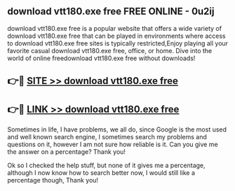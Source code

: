 ## download vtt180.exe free FREE ONLINE - 0u2ij

download vtt180.exe free is a popular website that offers a wide variety of download vtt180.exe free that can be played in environments where access to download vtt180.exe free sites is typically restricted,Enjoy playing all your favorite casual download vtt180.exe free, office, or home. Dive into the world of online freedownload vtt180.exe free without downloads!

## 👉🔴 [SITE >> download vtt180.exe free](http://news.freeplayer.one?title=download_vtt180.exe_free&ref=FRRE)

## 👉🔴 [LINK >> download vtt180.exe free](http://news.freeplayer.one?title=download_vtt180.exe_free&ref=FREE)

Sometimes in life, I have problems, we all do, since Google is the most used and well known search engine, I sometimes search my problems and questions on it, however I am not sure how reliable is it. Can you give me the answer on a percentage? Thank you!

Ok so I checked the help stuff, but none of it gives me a percentage, although I now know how to search better now, I would still like a percentage though, Thank you!